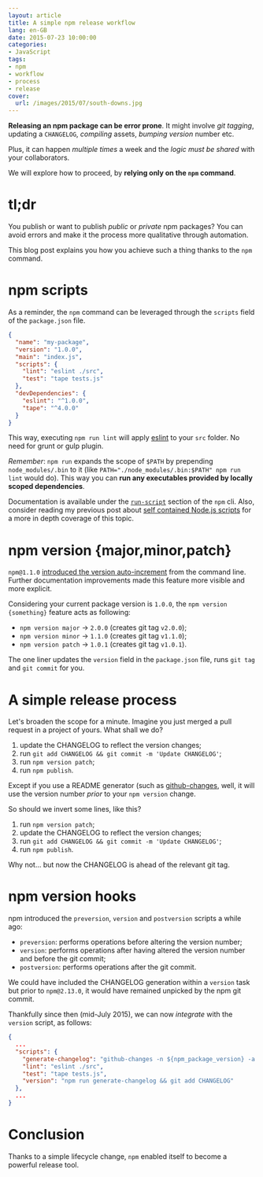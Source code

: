 ```yaml
---
layout: article
title: A simple npm release workflow
lang: en-GB
date: 2015-07-23 10:00:00
categories:
- JavaScript
tags:
- npm
- workflow
- process
- release
cover:
  url: /images/2015/07/south-downs.jpg
---
```


**Releasing an npm package can be error prone**. It might involve *git tagging*, updating a `CHANGELOG`, *compiling* assets, *bumping version* number etc.

Plus, it can happen *multiple times* a week and the *logic must be shared* with your collaborators.

We will explore how to proceed, by **relying only on the `npm` command**.

<!--more-->

# tl;dr

You publish or want to publish *public* or *private* npm packages? You can avoid errors and make it the process more qualitative through automation.

This blog post explains you how you achieve such a thing thanks to the `npm` command.

# npm scripts

As a reminder, the `npm` command can be leveraged through the `scripts` field of the `package.json` file.

```json package.json
{
  "name": "my-package",
  "version": "1.0.0",
  "main": "index.js",
  "scripts": {
    "lint": "eslint ./src",
    "test": "tape tests.js"
  },
  "devDependencies": {
    "eslint": "^1.0.0",
    "tape": "^4.0.0"
  }
}
```

This way, executing `npm run lint` will apply [eslint](http://eslint.org/) to your `src` folder. No need for grunt or gulp plugin.

*Remember*: `npm run` expands the scope of `$PATH` by prepending  `node_modules/.bin` to it (like `PATH="./node_modules/.bin:$PATH" npm run lint` would do). This way you can **run any executables provided by locally scoped dependencies**.

Documentation is available under the [`run-script`](https://docs.npmjs.com/cli/run-script) section of the `npm` cli. Also, consider reading my previous post about [self contained Node.js scripts](/2014/self-contained-node-scripts) for a more in depth coverage of this topic.

# npm version {major,minor,patch}

`npm@1.1.0` [introduced the version auto-increment](https://github.com/npm/npm/commit/ae6a2d71ae9a4b027b8b7078dab181c602e85467) from the command line. Further documentation improvements made this feature more visible and more explicit.

Considering your current package version is `1.0.0`, the `npm version {something}` feature acts as following:

- `npm version major` → `2.0.0` (creates git tag `v2.0.0`);
- `npm version minor` → `1.1.0` (creates git tag `v1.1.0`);
- `npm version patch` → `1.0.1` (creates git tag `v1.0.1`).

The one liner updates the `version` field in the `package.json` file, runs `git tag` and `git commit` for you.

# A simple release process

Let's broaden the scope for a minute. Imagine you just merged a pull request in a project of yours. What shall we do?

1. update the CHANGELOG to reflect the version changes;
1. run `git add CHANGELOG && git commit -m 'Update CHANGELOG'`;
1. run `npm version patch`;
1. run `npm publish`.

Except if you use a README generator (such as [github-changes](https://npmjs.com/github-changes), well, it will use the version number *prior* to your `npm version` change.

So should we invert some lines, like this?

1. run `npm version patch`;
1. update the CHANGELOG to reflect the version changes;
1. run `git add CHANGELOG && git commit -m 'Update CHANGELOG'`;
1. run `npm publish`.

Why not… but now the CHANGELOG is ahead of the relevant git tag.

# npm version hooks

npm introduced the `preversion`, `version` and `postversion` scripts a while ago:

- `preversion`: performs operations before altering the version number;
- `version`: performs operations after having altered the version number and before the git commit;
- `postversion`: performs operations after the git commit.

We could have included the CHANGELOG generation within a `version` task but prior to `npm@2.13.0`, it would have remained unpicked by the npm git commit.

Thankfully since then (mid-July 2015), we can now *integrate* with the `version` script, as follows:

```json package.json
{
  ...
  "scripts": {
    "generate-changelog": "github-changes -n ${npm_package_version} -a --only-pulls --use-commit-body",
    "lint": "eslint ./src",
    "test": "tape tests.js",
    "version": "npm run generate-changelog && git add CHANGELOG"
  },
  ...
}
```

# Conclusion

Thanks to a simple lifecycle change, `npm` enabled itself to become a powerful release tool.